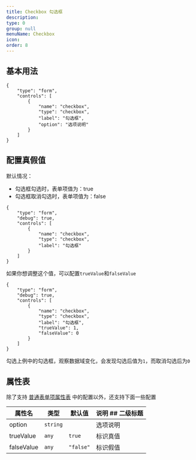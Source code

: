 ```yaml
---
title: Checkbox 勾选框
description: 
type: 0
group: null
menuName: Checkbox
icon: 
order: 8
---
```

## 基本用法

```schema:height="300" scope="body"
{
    "type": "form",
    "controls": [
        {
            "name": "checkbox",
            "type": "checkbox",
            "label": "勾选框",
            "option": "选项说明"
        }
    ]
}
```

## 配置真假值

默认情况：
- 勾选框勾选时，表单项值为：true
- 勾选框取消勾选时，表单项值为：false

```schema:height="300" scope="body"
{
    "type": "form",
    "debug": true,
    "controls": [
        {
            "name": "checkbox",
            "type": "checkbox",
            "label": "勾选框"
        }
    ]
}
```

如果你想调整这个值，可以配置`trueValue`和`falseValue`

```schema:height="300" scope="body"
{
    "type": "form",
    "debug": true,
    "controls": [
        {
            "name": "checkbox",
            "type": "checkbox",
            "label": "勾选框",
            "trueValue": 1,
            "falseValue": 0
        }
    ]
}
```

勾选上例中的勾选框，观察数据域变化，会发现勾选后值为`1`，而取消勾选后为`0`

## 属性表

除了支持 [普通表单项属性表](./formitem#%E5%B1%9E%E6%80%A7%E8%A1%A8) 中的配置以外，还支持下面一些配置

| 属性名     | 类型     | 默认值    | 说明                                            ## 二级标题 |
| ---------- | -------- | --------- | ----------------------------------------------------------- |
| option     | `string` |           | 选项说明                                                    |
| trueValue  | `any`    | `true`    | 标识真值                                                    |
| falseValue | `any`    | `"false"` | 标识假值                                                    |





